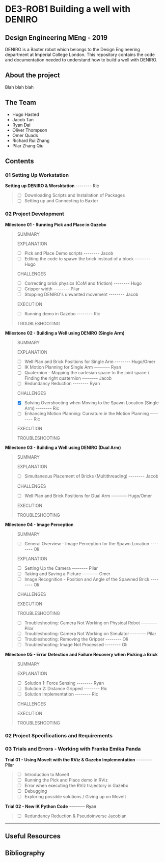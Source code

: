 # DE3-ROB1 Building a well with DENIRO
## Design Engineering MEng - 2019
DENIRO is a Baxter robot which belongs to the Design Engineering department at Imperial College London. This repository contains the code and documentation needed to understand how to build a well with DENIRO.

## About the project
Blah blah blah

## The Team
- Hugo Hasted
- Jacob Tan
- Ryan Dai
- Oliver Thompson
- Omer Quads
- Richard Rui Zhang
- Pilar Zhang Qiu

## Contents
### 01 Setting Up Workstation
**Setting up DENIRO & Worsktation** -------- Ric
> - [ ] Downloading Scripts and Installation of Packages
> - [ ] Setting up and Connecting to Baxter

### 02 Project Development
**Milestone 01 - Running Pick and Place in Gazebo**
>SUMMARY 
>
>EXPLANATION 
>- [ ] Pick and Place Demo scripts -------- Jacob  
>- [ ] Editing the code to spawn the brick instead of a block -------- Hugo   
>
>CHALLENGES  
>- [ ] Correcting brick physics (CoM and friction) -------- Hugo  
>- [ ] Gripper width -------- Pilar  
>- [ ] Stopping DENIRO's unwanted movement -------- Jacob  
>
>EXECUTION  
>- [ ] Running demo in Gazebo -------- Ric  
>
>TROUBLESHOOTING  

**Milestone 02 - Building a Well using DENIRO (Single Arm)**
>SUMMARY
>
>EXPLANATION
>- [ ] Well Plan and Brick Positions for Single Arm -------- Hugo/Omer
>- [ ] IK Motion Planning for Single Arm -------- Ryan
>- [ ] Quaternion - Mapping the cartesian space to the joint space / Finding the right quaternion -------- Jacob
>- [ ] Redundancy Reduction -------- Ryan
>
>CHALLENGES
>- [x] Solving Overshooting when Moving to the Spawn Location (Single Arm) -------- Ric
>- [ ] Enhancing Motion Planning: Curvature in the Motion Planning -------- Ric
>
>EXECUTION
>
>TROUBLESHOOTING

**Milestone 03 - Building a Well using DENIRO (Dual Arm)**
>SUMMARY
>
>EXPLANATION
>- [ ] Simultaneous Placement of Bricks (Multithreading) -------- Jacob
>
>CHALLENGES
>- [ ] Well Plan and Brick Positions for Dual Arm -------- Hugo/Omer
>
>EXECUTION
>
>TROUBLESHOOTING

**Milestone 04 - Image Perception**
>SUMMARY
>
>- [ ] General Overview - Image Perception for the Spawn Location -------- Oli
>
>EXPLANATION
>- [ ] Setting Up the Camera -------- Pilar
>- [ ] Taking and Saving a Picture -------- Omer
>- [ ] Image Recognition - Position and Angle of the Spawned Brick -------- Oli
>
>CHALLENGES
>
>EXECUTION
>
>TROUBLESHOOTING
>- [ ] Troubleshooting: Camera Not Working on Physical Robot -------- Pilar
>- [ ] Troubleshooting: Camera Not Working on Simulator -------- Pilar
>- [ ] Troubleshooting: Removing the Gripper -------- Oli
>- [ ] Troubleshooting: Image Not Processed -------- Oli

**Milestone 05 - Error Detection and Failure Recovery when Picking a Brick**
>SUMMARY
>
>EXPLANATION
>- [ ] Solution 1: Force Sensing -------- Ryan
>- [ ] Solution 2: Distance Gripped -------- Ric
>- [ ] Solution Implementation -------- Ric
>
>CHALLENGES
>
>EXECUTION
>
>TROUBLESHOOTING

### 02 Project Specifications and Requirements

### 03 Trials and Errors - Working with Franka Emika Panda
**Trial 01 - Using MoveIt with the RViz & Gazebo Implementation** -------- Pilar
>- [ ] Introduction to MoveIt
>- [ ] Running the Pick and Place demo in RViz
>- [ ] Error when executing the RViz trajectory in Gazebo
>- [ ] Debugging
>- [ ] Exploring possible solutions / Giving up on MoveIt

**Trial 02 - New IK Python Code** -------- Ryan
>- [ ] Redundancy Reduction & Pseudoinverse Jacobian
---
## Useful Resources

## Bibliography
